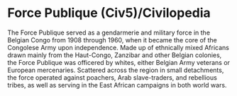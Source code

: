# Force Publique (Civ5)/Civilopedia

The Force Publique served as a gendarmerie and military force in the Belgian Congo from 1908 through 1960, when it became the core of the Congolese Army upon independence. Made up of ethnically mixed Africans drawn mainly from the Haut-Congo, Zanzibar and other Belgian colonies, the Force Publique was officered by whites, either Belgian Army veterans or European mercenaries. Scattered across the region in small detachments, the force operated against poachers, Arab slave-traders, and rebellious tribes, as well as serving in the East African campaigns in both world wars.